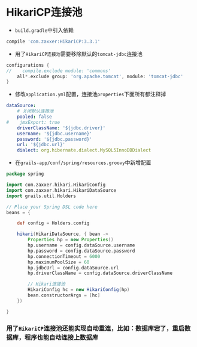 # HikariCP连接池

* `build.gradle`中引入依赖

```groovy
compile 'com.zaxxer:HikariCP:3.3.1'
```

* 用了`HikariCP连接池`需要移除默认的`tomcat-jdbc`连接池

```groovy
configurations {
//    compile.exclude module: 'commons'
    all*.exclude group: 'org.apache.tomcat', module: 'tomcat-jdbc'
}
```

* 修改`application.yml`配置，连接池`properties`下面所有都注释掉

```yaml
dataSource:
    # 关闭默认连接池
    pooled: false
#    jmxExport: true
    driverClassName: '${jdbc.driver}'
    username: '${jdbc.username}'
    password: '${jdbc.password}'
    url: '${jdbc.url}'
    dialect: org.hibernate.dialect.MySQL5InnoDBDialect
```

* 在`grails-app/conf/spring/resources.groovy`中新增配置

```groovy
package spring

import com.zaxxer.hikari.HikariConfig
import com.zaxxer.hikari.HikariDataSource
import grails.util.Holders

// Place your Spring DSL code here
beans = {

    def config = Holders.config

    hikari(HikariDataSource, { bean ->
        Properties hp = new Properties()
        hp.username = config.dataSource.username
        hp.password = config.dataSource.password
        hp.connectionTimeout = 6000
        hp.maximumPoolSize = 60
        hp.jdbcUrl = config.dataSource.url
        hp.driverClassName = config.dataSource.driverClassName

        // Hikari连接池
        HikariConfig hc = new HikariConfig(hp)
        bean.constructorArgs = [hc]
    })

}

```

### 用了`HikariCP`连接池还能实现自动重连，比如：数据库宕了，重启数据库，程序也能自动连接上数据库
